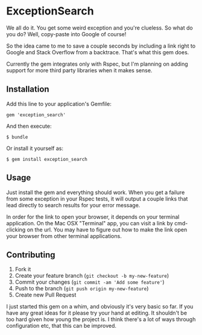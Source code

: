 # ExceptionSearch

We all do it. You get some weird exception and you're clueless. So what do you do? Well, copy-paste into Google of course!

So the idea came to me to save a couple seconds by including a link right to Google and Stack Overflow from a backtrace. That's what this gem does.

Currently the gem integrates only with Rspec, but I'm planning on adding support for more third party libraries when it makes sense.


## Installation

Add this line to your application's Gemfile:

    gem 'exception_search'

And then execute:

    $ bundle

Or install it yourself as:

    $ gem install exception_search


## Usage

Just install the gem and everything should work. When you get a failure from some exception in your Rspec tests, it will output a couple links that lead
directly to search results for your error message.

In order for the link to open your browser, it depends on your terminal application.
On the Mac OSX "Terminal" app, you can visit a link by cmd-clicking on the url.
You may have to figure out how to make the link open your browser from other terminal applications.


## Contributing

1. Fork it
2. Create your feature branch (`git checkout -b my-new-feature`)
3. Commit your changes (`git commit -am 'Add some feature'`)
4. Push to the branch (`git push origin my-new-feature`)
5. Create new Pull Request

I just started this gem on a whim, and obviously it's very basic so far.
If you have any great ideas for it please try your hand at editing. It shouldn't be too hard given how young the project is.
I think there's a lot of ways through configuration etc, that this can be improved.
